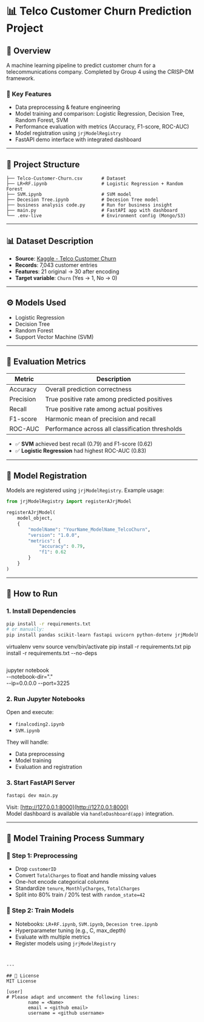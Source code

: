 # 📊 Telco Customer Churn Prediction Project

## 📌 Overview
A machine learning pipeline to predict customer churn for a telecommunications company. Completed by Group 4 using the CRISP-DM framework.

### 🔑 Key Features
- Data preprocessing & feature engineering
- Model training and comparison: Logistic Regression, Decision Tree, Random Forest, SVM
- Performance evaluation with metrics (Accuracy, F1-score, ROC-AUC)
- Model registration using `jrjModelRegistry`
- FastAPI demo interface with integrated dashboard

---

## 📂 Project Structure

```
├── Telco-Customer-Churn.csv       # Dataset
├── LR+RF.ipynb                    # Logistic Regression + Random Forest
├── SVM.ipynb                      # SVM model
├── Decesion Tree.ipynb            # Decesion Tree model
├── business analysis code.py      # Run for business insight
├── main.py                        # FastAPI app with dashboard
└── .env-live                      # Environment config (Mongo/S3)
```

---

## 📊 Dataset Description

- **Source**: [Kaggle - Telco Customer Churn](https://www.kaggle.com/datasets/blastchar/telco-customer-churn)
- **Records**: 7,043 customer entries
- **Features**: 21 original → 30 after encoding
- **Target variable**: `Churn` (Yes → 1, No → 0)

---

## ⚙️ Models Used

- Logistic Regression
- Decision Tree
- Random Forest
- Support Vector Machine (SVM)

---

## 🧠 Evaluation Metrics

| Metric      | Description                                   |
|-------------|-----------------------------------------------|
| Accuracy    | Overall prediction correctness                |
| Precision   | True positive rate among predicted positives  |
| Recall      | True positive rate among actual positives     |
| F1-score    | Harmonic mean of precision and recall         |
| ROC-AUC     | Performance across all classification thresholds |

- ✅ **SVM** achieved best recall (0.79) and F1-score (0.62)
- ✅ **Logistic Regression** had highest ROC-AUC (0.83)

---

## 🧪 Model Registration

Models are registered using `jrjModelRegistry`. Example usage:

```python
from jrjModelRegistry import registerAJrjModel

registerAJrjModel(
    model_object,
    {
        "modelName": "YourName_ModelName_TelcoChurn",
        "version": "1.0.0",
        "metrics": {
            "accuracy": 0.79,
            "f1": 0.62
        }
    }
)
```

---

## 🚀 How to Run

### 1. Install Dependencies

```bash
pip install -r requirements.txt
# or manually:
pip install pandas scikit-learn fastapi uvicorn python-dotenv jrjModelRegistry
```
virtualenv venv
source venv/bin/activate
pip install -r requirements.txt
pip install -r requirements.txt --no-deps
```

```
jupyter notebook \
    --notebook-dir="." \
    --ip=0.0.0.0 --port=3225

### 2. Run Jupyter Notebooks

Open and execute:

- `finalcoding2.ipynb`
- `SVM.ipynb`

They will handle:
- Data preprocessing
- Model training
- Evaluation and registration

### 3. Start FastAPI Server

```bash
fastapi dev main.py
```

Visit: [http://127.0.0.1:8000](http://127.0.0.1:8000)  
Model dashboard is available via `handleDashboard(app)` integration.

---

## 🔁 Model Training Process Summary

### 🔹 Step 1: Preprocessing
- Drop `customerID`
- Convert `TotalCharges` to float and handle missing values
- One-hot encode categorical columns
- Standardize `tenure`, `MonthlyCharges`, `TotalCharges`
- Split into 80% train / 20% test with `random_state=42`

### 🔹 Step 2: Train Models
- Notebooks: `LR+RF.ipynb`, `SVM.ipynb`, `Decesion tree.ipynb`
- Hyperparameter tuning (e.g., C, max_depth)
- Evaluate with multiple metrics
- Register models using `jrjModelRegistry`

```


---

## 📎 License
MIT License

[user]
# Please adapt and uncomment the following lines:
        name = <Name>
        email = <github email>
        username = <github username>

